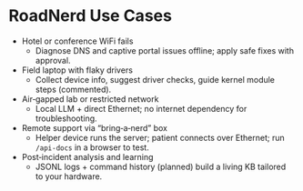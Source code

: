 # RoadNerd Use Cases

- Hotel or conference WiFi fails
  - Diagnose DNS and captive portal issues offline; apply safe fixes with approval.
- Field laptop with flaky drivers
  - Collect device info, suggest driver checks, guide kernel module steps (commented).
- Air‑gapped lab or restricted network
  - Local LLM + direct Ethernet; no internet dependency for troubleshooting.
- Remote support via “bring‑a‑nerd” box
  - Helper device runs the server; patient connects over Ethernet; run `/api-docs` in a browser to test.
- Post‑incident analysis and learning
  - JSONL logs + command history (planned) build a living KB tailored to your hardware.
